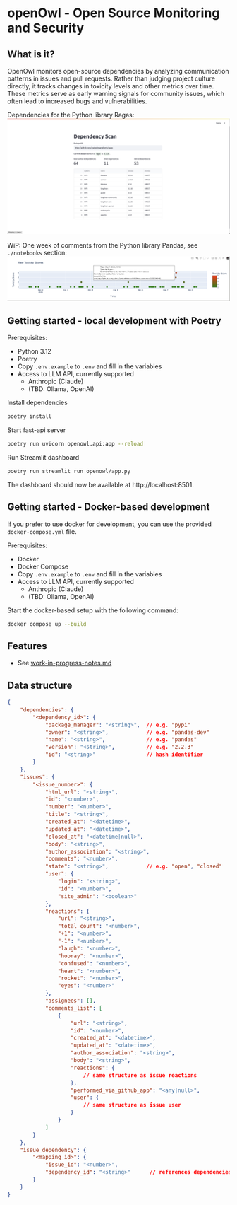 # openOwl - Open Source Monitoring and Security

## What is it?
OpenOwl monitors open-source dependencies by analyzing communication patterns in issues and pull requests. Rather than judging project culture directly, it tracks changes in toxicity levels and other metrics over time. These metrics serve as early warning signals for community issues, which often lead to increased bugs and vulnerabilities.

Dependencies for the Python library Ragas:
![Screenshot web app](assets/streamlit-screenshot.png)

WiP: One week of comments from the Python library Pandas, see `./notebooks` section:
![One week of comments in the Python Pandas project](assets/pandas-comments-one-week.png)


## Getting started - local development with Poetry

Prerequisites:
- Python 3.12
- Poetry
- Copy `.env.example` to `.env` and fill in the variables
- Access to LLM API, currently supported
  - Anthropic (Claude)
  - (TBD: Ollama, OpenAI)

Install dependencies
```Bash
poetry install
```

Start fast-api server
```Bash
poetry run uvicorn openowl.api:app --reload
```

Run Streamlit dashboard
```Bash
poetry run streamlit run openowl/app.py 
```
The dashboard should now be available at http://localhost:8501.

## Getting started - Docker-based development

If you prefer to use docker for development, you can use the provided `docker-compose.yml` file.

Prerequisites:
- Docker
- Docker Compose
- Copy `.env.example` to `.env` and fill in the variables
- Access to LLM API, currently supported
  - Anthropic (Claude)
  - (TBD: Ollama, OpenAI)

Start the docker-based setup with the following command:
```bash
docker compose up --build
```


## Features 
- See [work-in-progress-notes.md](work-in-progress-notes.md)

## Data structure
```Json
{
    "dependencies": {
        "<dependency_id>": {
            "package_manager": "<string>",  // e.g. "pypi"
            "owner": "<string>",            // e.g. "pandas-dev"
            "name": "<string>",             // e.g. "pandas"
            "version": "<string>",          // e.g. "2.2.3"
            "id": "<string>"                // hash identifier
        }
    },
    "issues": {
        "<issue_number>": {
            "html_url": "<string>",
            "id": "<number>",
            "number": "<number>",
            "title": "<string>",
            "created_at": "<datetime>",
            "updated_at": "<datetime>",
            "closed_at": "<datetime|null>",
            "body": "<string>",
            "author_association": "<string>",
            "comments": "<number>",
            "state": "<string>",            // e.g. "open", "closed"
            "user": {
                "login": "<string>",
                "id": "<number>",
                "site_admin": "<boolean>"
            },
            "reactions": {
                "url": "<string>",
                "total_count": "<number>",
                "+1": "<number>",
                "-1": "<number>",
                "laugh": "<number>",
                "hooray": "<number>",
                "confused": "<number>",
                "heart": "<number>",
                "rocket": "<number>",
                "eyes": "<number>"
            },
            "assignees": [],
            "comments_list": [
                {
                    "url": "<string>",
                    "id": "<number>",
                    "created_at": "<datetime>",
                    "updated_at": "<datetime>",
                    "author_association": "<string>",
                    "body": "<string>",
                    "reactions": {
                        // same structure as issue reactions
                    },
                    "performed_via_github_app": "<any|null>",
                    "user": {
                        // same structure as issue user
                    }
                }
            ]
        }
    },
    "issue_dependency": {
        "<mapping_id>": {
            "issue_id": "<number>",
            "dependency_id": "<string>"      // references dependencies[x].id
        }
    }
}
```
